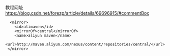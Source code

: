    教程网址
   https://blog.csdn.net/forezp/article/details/69696915/#commentBox
   
      <mirror>  
        <id>alimaven</id>  
        <mirrorOf>central</mirrorOf>  
        <name>aliyun maven</name>  
        <url>http://maven.aliyun.com/nexus/content/repositories/central/</url>  
     </mirror>